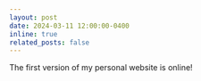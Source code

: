 ```yaml
---
layout: post
date: 2024-03-11 12:00:00-0400
inline: true
related_posts: false
---
```


The first version of my personal website is online!
